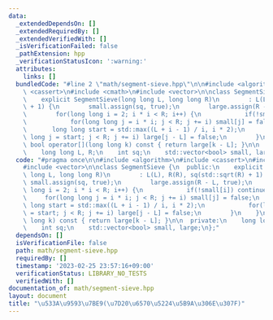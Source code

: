 ```yaml
---
data:
  _extendedDependsOn: []
  _extendedRequiredBy: []
  _extendedVerifiedWith: []
  _isVerificationFailed: false
  _pathExtension: hpp
  _verificationStatusIcon: ':warning:'
  attributes:
    links: []
  bundledCode: "#line 2 \"math/segment-sieve.hpp\"\n\n#include <algorithm>\n#include\
    \ <cassert>\n#include <cmath>\n#include <vector>\n\nclass SegmentSieve {\n  public:\n\
    \    explicit SegmentSieve(long long L, long long R)\n        : L(L), R(R), sq(std::sqrt(R)\
    \ + 1) {\n        small.assign(sq, true);\n        large.assign(R - L, true);\n\
    \        for(long long i = 2; i * i < R; i++) {\n            if(!small[i]) continue;\n\
    \            for(long long j = i * i; j < R; j += i) small[j] = false;\n     \
    \       long long start = std::max((L + i - 1) / i, i * 2);\n            for(long\
    \ long j = start; j < R; j += i) large[j - L] = false;\n        }\n    }\n   \
    \ bool operator[](long long k) const { return large[k - L]; }\n\n  private:\n\
    \    long long L, R;\n    int sq;\n    std::vector<bool> small, large;\n};\n"
  code: "#pragma once\n\n#include <algorithm>\n#include <cassert>\n#include <cmath>\n\
    #include <vector>\n\nclass SegmentSieve {\n  public:\n    explicit SegmentSieve(long\
    \ long L, long long R)\n        : L(L), R(R), sq(std::sqrt(R) + 1) {\n       \
    \ small.assign(sq, true);\n        large.assign(R - L, true);\n        for(long\
    \ long i = 2; i * i < R; i++) {\n            if(!small[i]) continue;\n       \
    \     for(long long j = i * i; j < R; j += i) small[j] = false;\n            long\
    \ long start = std::max((L + i - 1) / i, i * 2);\n            for(long long j\
    \ = start; j < R; j += i) large[j - L] = false;\n        }\n    }\n    bool operator[](long\
    \ long k) const { return large[k - L]; }\n\n  private:\n    long long L, R;\n\
    \    int sq;\n    std::vector<bool> small, large;\n};"
  dependsOn: []
  isVerificationFile: false
  path: math/segment-sieve.hpp
  requiredBy: []
  timestamp: '2023-02-25 23:57:16+09:00'
  verificationStatus: LIBRARY_NO_TESTS
  verifiedWith: []
documentation_of: math/segment-sieve.hpp
layout: document
title: "\u533A\u9593\u7BE9(\u7D20\u6570\u5224\u5B9A\u306E\u307F)"
---
```

